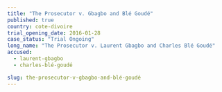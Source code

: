 ```yaml
---
title: "The Prosecutor v. Gbagbo and Blé Goudé"
published: true
country: cote-divoire
trial_opening_date: 2016-01-28
case_status: "Trial Ongoing"
long_name: "The Prosecutor v. Laurent Gbagbo and Charles Blé Goudé"
accused:
  - laurent-gbagbo
  - charles-blé-goudé

slug: the-prosecutor-v-gbagbo-and-blé-goudé
---
```


